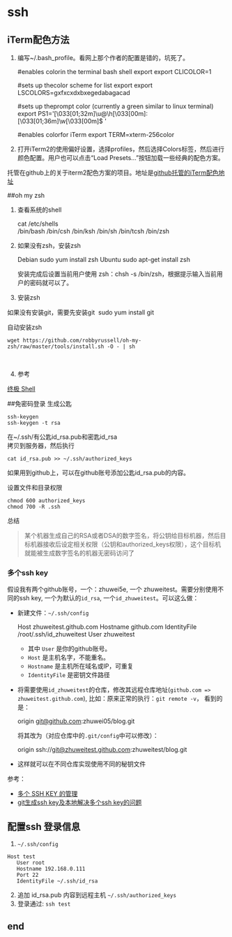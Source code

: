 # ssh

## iTerm配色方法

1. 编写~/.bash_profile。看网上那个作者的配置是错的，坑死了。

   #enables colorin the terminal bash shell export
   	export CLICOLOR=1

   	#sets up thecolor scheme for list export
   	export LSCOLORS=gxfxcxdxbxegedabagacad
   	
   	#sets up theprompt color (currently a green similar to linux terminal)
   	export PS1='\[\033[01;32m\]\u@\h\[\033[00m\]:\[\033[01;36m\]\w\[\033[00m\]\$ '
   	
   	#enables colorfor iTerm
   	export TERM=xterm-256color

2. 打开iTerm2的使用偏好设置，选择profiles，然后选择Colors标签，然后进行颜色配置。用户也可以点击“Load Presets…”按钮加载一些经典的配色方案。

  托管在github上的关于iterm2配色方案的项目。地址是[github托管的iTerm配色地址](https://github.com/baskerville/iTerm-2-Color-Themes。)

##oh my zsh

1. 查看系统的shell

   cat /etc/shells
   ​	
   		/bin/bash
   		/bin/csh
   		/bin/ksh
   		/bin/sh
   		/bin/tcsh
   		/bin/zsh

2. 如果没有zsh，安装zsh

   Debian
   		sudo yum install zsh
   	Ubuntu
   		sudo apt-get install zsh

   安装完成后设置当前用户使用 zsh：chsh -s /bin/zsh，根据提示输入当前用户的密码就可以了。	

3. 安装zsh

  如果没有安装git，需要先安装git
  ​	
  	sudo yum install git

  自动安装zsh

  	wget https://github.com/robbyrussell/oh-my-zsh/raw/master/tools/install.sh -O - | sh
  ​	

4. 参考

  [终极 Shell](http://macshuo.com/?p=676)	

##免密码登录
生成公匙

	ssh-keygen
	ssh-keygen -t rsa 

在~/.ssh/有公匙id_rsa.pub和密匙id_rsa
​	
拷贝到服务器，然后执行

	cat id_rsa.pub >> ~/.ssh/authorized_keys

如果用到github上，可以在github账号添加公匙id_rsa.pub的内容。


设置文件和目录权限

	chmod 600 authorized_keys
	chmod 700 -R .ssh  

总结

>某个机器生成自己的RSA或者DSA的数字签名，将公钥给目标机器，然后目标机器接收后设定相关权限（公钥和authorized_keys权限），这个目标机就能被生成数字签名的机器无密码访问了	

### 多个ssh key

假设我有两个github账号，一个：zhuwei5e, 一个 zhuweitest。需要分别使用不同的ssh key, 一个为默认的`id_rsa`, 一个`id_zhuweitest`。可以这么做：

* 新建文件：`~/.ssh/config`

   Host zhuweitest.github.com
   	Hostname github.com
   	IdentityFile /root/.ssh/id_zhuweitest
   	User zhuweitest

   * 其中 `User` 是你的github账号。
   * `Host` 是主机名字，不能重名。
   * `Hostname` 是主机所在域名或IP，可重复
   * `IdentityFile` 是密钥文件路径

* 将需要使用`id_zhuweitest`的仓库，修改其远程仓库地址(`github.com => zhuweitest.github.com`), 比如：原来正常的执行：`git remote -v`， 看到的是：

   origin git@github.com:zhuwei05/blog.git

   将其改为（对应仓库中的`.git/config`中可以修改）：

   	origin ssh://git@zhuweitest.github.com:zhuweitest/blog.git

* 这样就可以在不同仓库实现使用不同的秘钥文件

参考：

* [多个 SSH KEY 的管理](https://www.zybuluo.com/yangfch3/note/172120)
* [git生成ssh key及本地解决多个ssh key的问题](http://riny.net/2014/git-ssh-key/)



## 配置ssh 登录信息



1. `~/.ssh/config`

```
Host test
   User root
   Hostname 192.168.0.111
   Port 22
   IdentityFile ~/.ssh/id_rsa
```

2. 追加 id_rsa.pub 内容到远程主机 `~/.ssh/authorized_keys`
3. 登录通过: `ssh test`





## end